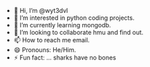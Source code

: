 - 👋 Hi, I’m @wyt3dvl
- 👀 I’m interested in python coding projects.
- 🌱 I’m currently learning mongodb.
- 💞️ I’m looking to collaborate hmu and find out.
- 📫 How to reach me email.
- 😄 Pronouns: He/Him.
- ⚡ Fun fact: ... sharks have no bones

<!---
wyt3dvl/wyt3dvl is a ✨ special ✨ repository because its `README.md` (this file) appears on your GitHub profile.
You can click the Preview link to take a look at your changes.
--->
